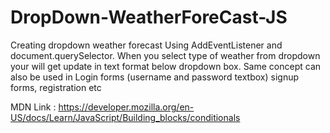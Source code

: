 # DropDown-WeatherForeCast-JS
Creating dropdown weather forecast Using AddEventListener and document.querySelector. When you select type of weather from dropdown your will get update in text format below dropdown box. Same concept can also be used in Login forms (username and password textbox) signup forms, registration etc

MDN Link : 
https://developer.mozilla.org/en-US/docs/Learn/JavaScript/Building_blocks/conditionals
